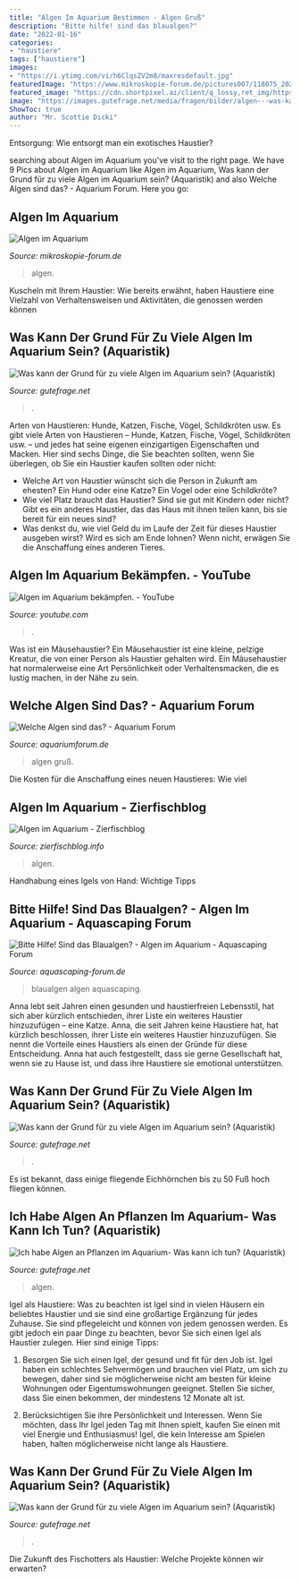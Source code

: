 ```yaml
---
title: "Algen Im Aquarium Bestimmen - Algen Gruß"
description: "Bitte hilfe! sind das blaualgen?"
date: "2022-01-16"
categories:
- "haustiere"
tags: ["haustiere"]
images:
- "https://i.ytimg.com/vi/h6ClqsZV2m8/maxresdefault.jpg"
featuredImage: "https://www.mikroskopie-forum.de/pictures007/118075_20252213.jpg"
featured_image: "https://cdn.shortpixel.ai/client/q_lossy,ret_img/https://www.zierfischblog.info/wp-content/uploads/algen-03.jpg"
image: "https://images.gutefrage.net/media/fragen/bilder/algen---was-kann-der-grund-sein/5_original.jpg?v=1458486139000"
ShowToc: true
author: "Mr. Scottie Dicki"
---
```



Entsorgung: Wie entsorgt man ein exotisches Haustier?

	

		
searching about Algen im Aquarium you've visit to the right page. We have 9 Pics about Algen im Aquarium like Algen im Aquarium, Was kann der Grund für zu viele Algen im Aquarium sein? (Aquaristik) and also Welche Algen sind das? - Aquarium Forum. Here you go:
		
    
## Algen Im Aquarium

<img loading=lazy src="https://www.mikroskopie-forum.de/pictures007/118075_20252213.jpg" onerror="this.onerror=null;this.src='https://tse3.mm.bing.net/th?id=OIP.xhmaKLW8T9FgOARUQg8IlgHaE7&amp;pid=15.1';" alt="Algen im Aquarium">

_Source: mikroskopie-forum.de_

>algen. 

	

Kuscheln mit Ihrem Haustier: Wie bereits erwähnt, haben Haustiere eine Vielzahl von Verhaltensweisen und Aktivitäten, die genossen werden können

    
## Was Kann Der Grund Für Zu Viele Algen Im Aquarium Sein? (Aquaristik)

<img loading=lazy src="https://images.gutefrage.net/media/fragen/bilder/algen---was-kann-der-grund-sein/1_big.jpg?v=1458486139000" onerror="this.onerror=null;this.src='https://tse3.mm.bing.net/th?id=OIP.YN4KMXDs7O7XTbkVYaRFwgHaHa&amp;pid=15.1';" alt="Was kann der Grund für zu viele Algen im Aquarium sein? (Aquaristik)">

_Source: gutefrage.net_

>. 

	

Arten von Haustieren: Hunde, Katzen, Fische, Vögel, Schildkröten usw.
Es gibt viele Arten von Haustieren – Hunde, Katzen, Fische, Vögel, Schildkröten usw. – und jedes hat seine eigenen einzigartigen Eigenschaften und Macken. Hier sind sechs Dinge, die Sie beachten sollten, wenn Sie überlegen, ob Sie ein Haustier kaufen sollten oder nicht:
- Welche Art von Haustier wünscht sich die Person in Zukunft am ehesten? Ein Hund oder eine Katze? Ein Vogel oder eine Schildkröte?
- Wie viel Platz braucht das Haustier? Sind sie gut mit Kindern oder nicht? Gibt es ein anderes Haustier, das das Haus mit ihnen teilen kann, bis sie bereit für ein neues sind?
- Was denkst du, wie viel Geld du im Laufe der Zeit für dieses Haustier ausgeben wirst? Wird es sich am Ende lohnen? Wenn nicht, erwägen Sie die Anschaffung eines anderen Tieres.

    
## Algen Im Aquarium Bekämpfen. - YouTube

<img loading=lazy src="https://i.ytimg.com/vi/h6ClqsZV2m8/maxresdefault.jpg" onerror="this.onerror=null;this.src='https://tse2.mm.bing.net/th?id=OIP._sLO1ovz0o0WyLPnRTV8aQHaEK&amp;pid=15.1';" alt="Algen im Aquarium bekämpfen. - YouTube">

_Source: youtube.com_

>. 

	

Was ist ein Mäusehaustier?
Ein Mäusehaustier ist eine kleine, pelzige Kreatur, die von einer Person als Haustier gehalten wird. Ein Mäusehaustier hat normalerweise eine Art Persönlichkeit oder Verhaltensmacken, die es lustig machen, in der Nähe zu sein.

    
## Welche Algen Sind Das? - Aquarium Forum

<img loading=lazy src="https://www.aquariumforum.de/gallery/files/1/8/1/0/1/dscf0127-med.jpg" onerror="this.onerror=null;this.src='https://tse2.mm.bing.net/th?id=OIP.OKivjF9Te-LyBCEWoxRHNAHaFj&amp;pid=15.1';" alt="Welche Algen sind das? - Aquarium Forum">

_Source: aquariumforum.de_

>algen gruß. 

	

Die Kosten für die Anschaffung eines neuen Haustieres: Wie viel

    
## Algen Im Aquarium - Zierfischblog

<img loading=lazy src="https://cdn.shortpixel.ai/client/q_lossy,ret_img/https://www.zierfischblog.info/wp-content/uploads/algen-03.jpg" onerror="this.onerror=null;this.src='https://tse4.mm.bing.net/th?id=OIP.rkH6QCR7bQ0DttY8aqbTGwHaE7&amp;pid=15.1';" alt="Algen im Aquarium - Zierfischblog">

_Source: zierfischblog.info_

>algen. 

	

Handhabung eines Igels von Hand: Wichtige Tipps

    
## Bitte Hilfe! Sind Das Blaualgen? - Algen Im Aquarium - Aquascaping Forum

<img loading=lazy src="https://www.aquascaping-forum.de/index.php?page=Attachment&amp;attachmentID=2312" onerror="this.onerror=null;this.src='https://tse2.mm.bing.net/th?id=OIP.dQ64SruzlqE-xL0t5G6e7gHaFj&amp;pid=15.1';" alt="Bitte Hilfe! Sind das Blaualgen? - Algen im Aquarium - Aquascaping Forum">

_Source: aquascaping-forum.de_

>blaualgen algen aquascaping. 

	

Anna lebt seit Jahren einen gesunden und haustierfreien Lebensstil, hat sich aber kürzlich entschieden, ihrer Liste ein weiteres Haustier hinzuzufügen – eine Katze.
Anna, die seit Jahren keine Haustiere hat, hat kürzlich beschlossen, ihrer Liste ein weiteres Haustier hinzuzufügen. Sie nennt die Vorteile eines Haustiers als einen der Gründe für diese Entscheidung. Anna hat auch festgestellt, dass sie gerne Gesellschaft hat, wenn sie zu Hause ist, und dass ihre Haustiere sie emotional unterstützen.

    
## Was Kann Der Grund Für Zu Viele Algen Im Aquarium Sein? (Aquaristik)

<img loading=lazy src="https://images.gutefrage.net/media/fragen/bilder/algen---was-kann-der-grund-sein/5_original.jpg?v=1458486139000" onerror="this.onerror=null;this.src='https://tse3.mm.bing.net/th?id=OIP.rG2jo_taC3Jj8Z8lqTw4IgHaHZ&amp;pid=15.1';" alt="Was kann der Grund für zu viele Algen im Aquarium sein? (Aquaristik)">

_Source: gutefrage.net_

>. 

	

Es ist bekannt, dass einige fliegende Eichhörnchen bis zu 50 Fuß hoch fliegen können.

    
## Ich Habe Algen An Pflanzen Im Aquarium- Was Kann Ich Tun? (Aquaristik)

<img loading=lazy src="https://images.gutefrage.net/media/fragen/bilder/algen-an-pflanzen-im-aquarium--was-tun/1_original.jpg?v=1436379009000" onerror="this.onerror=null;this.src='https://tse3.mm.bing.net/th?id=OIP.WGEnzwMb20ZBj4PN1sLAfQHaHa&amp;pid=15.1';" alt="Ich habe Algen an Pflanzen im Aquarium- Was kann ich tun? (Aquaristik)">

_Source: gutefrage.net_

>algen. 

	

Igel als Haustiere: Was zu beachten ist
Igel sind in vielen Häusern ein beliebtes Haustier und sie sind eine großartige Ergänzung für jedes Zuhause. Sie sind pflegeleicht und können von jedem genossen werden. Es gibt jedoch ein paar Dinge zu beachten, bevor Sie sich einen Igel als Haustier zulegen. Hier sind einige Tipps:
1. Besorgen Sie sich einen Igel, der gesund und fit für den Job ist. Igel haben ein schlechtes Sehvermögen und brauchen viel Platz, um sich zu bewegen, daher sind sie möglicherweise nicht am besten für kleine Wohnungen oder Eigentumswohnungen geeignet. Stellen Sie sicher, dass Sie einen bekommen, der mindestens 12 Monate alt ist.

2. Berücksichtigen Sie ihre Persönlichkeit und Interessen. Wenn Sie möchten, dass Ihr Igel jeden Tag mit Ihnen spielt, kaufen Sie einen mit viel Energie und Enthusiasmus! Igel, die kein Interesse am Spielen haben, halten möglicherweise nicht lange als Haustiere.

    
## Was Kann Der Grund Für Zu Viele Algen Im Aquarium Sein? (Aquaristik)

<img loading=lazy src="https://images.gutefrage.net/media/fragen/bilder/algen---was-kann-der-grund-sein/0_big.jpg?v=1458486139000" onerror="this.onerror=null;this.src='https://tse2.mm.bing.net/th?id=OIP.thlDdbf0dnolRi_jf9BpPgHaHa&amp;pid=15.1';" alt="Was kann der Grund für zu viele Algen im Aquarium sein? (Aquaristik)">

_Source: gutefrage.net_

>. 

	

Die Zukunft des Fischotters als Haustier: Welche Projekte können wir erwarten?

